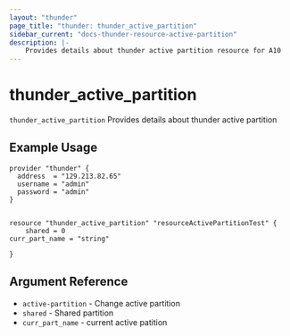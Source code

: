 ```yaml
---
layout: "thunder"
page_title: "thunder: thunder_active_partition"
sidebar_current: "docs-thunder-resource-active-partition"
description: |-
    Provides details about thunder active partition resource for A10
---
```


# thunder\_active\_partition

`thunder_active_partition` Provides details about thunder active partition
## Example Usage


```hcl
provider "thunder" {
  address  = "129.213.82.65"
  username = "admin"
  password = "admin"
}


resource "thunder_active_partition" "resourceActivePartitionTest" {
	shared = 0
curr_part_name = "string"
 
}

```

## Argument Reference

* `active-partition` - Change active partition
* `shared` - Shared partition
* `curr_part_name` - current active patition

